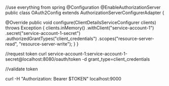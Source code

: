 
//use everything from spring
@Configuration
@EnableAuthorizationServer
public class OAuth2Config extends AuthorizationServerConfigurerAdapter {

  @Override
  public void configure(ClientDetailsServiceConfigurer clients) throws Exception {
    clients.inMemory()
        .withClient("service-account-1")
        .secret("service-account-1-secret")
        .authorizedGrantTypes("client_credentials")
        .scopes("resource-server-read", "resource-server-write");
  }
}

//request token
curl service-account-1:service-account-1-secret@localhost:8080/oauth/token -d grant_type=client_credentials

//validate token

curl -H "Authorization: Bearer $TOKEN" localhost:9000